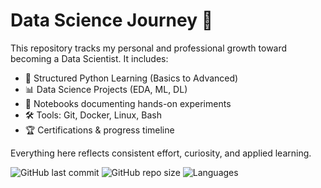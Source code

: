 # Data Science Journey 🚀

This repository tracks my personal and professional growth toward becoming a Data Scientist. It includes:

- 📘 Structured Python Learning (Basics to Advanced)
- 📊 Data Science Projects (EDA, ML, DL)
- 📓 Notebooks documenting hands-on experiments
- 🛠 Tools: Git, Docker, Linux, Bash
- 🏆 Certifications & progress timeline

Everything here reflects consistent effort, curiosity, and applied learning.


![GitHub last commit](https://img.shields.io/github/last-commit/YOUR_USERNAME/data-science-journey)
![GitHub repo size](https://img.shields.io/github/repo-size/YOUR_USERNAME/data-science-journey)
![Languages](https://img.shields.io/github/languages/count/YOUR_USERNAME/data-science-journey)
